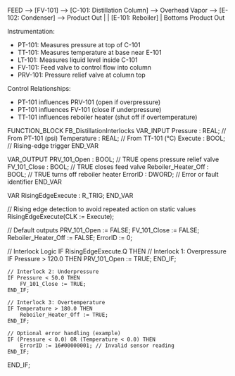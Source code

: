 FEED --> [FV-101] --> [C-101: Distillation Column] --> Overhead Vapor --> [E-102: Condenser] --> Product Out
                                            |
                                            |
                                         [E-101: Reboiler]
                                            |
                                         Bottoms Product Out

Instrumentation:
- PT-101: Measures pressure at top of C-101
- TT-101: Measures temperature at base near E-101
- LT-101: Measures liquid level inside C-101
- FV-101: Feed valve to control flow into column
- PRV-101: Pressure relief valve at column top

Control Relationships:
- PT-101 influences PRV-101 (open if overpressure)
- PT-101 influences FV-101 (close if underpressure)
- TT-101 influences reboiler heater (shut off if overtemperature)

FUNCTION_BLOCK FB_DistillationInterlocks
VAR_INPUT
    Pressure : REAL;      // From PT-101 (psi)
    Temperature : REAL;   // From TT-101 (°C)
    Execute : BOOL;       // Rising-edge trigger
END_VAR

VAR_OUTPUT
    PRV_101_Open : BOOL;         // TRUE opens pressure relief valve
    FV_101_Close : BOOL;         // TRUE closes feed valve
    Reboiler_Heater_Off : BOOL;  // TRUE turns off reboiler heater
    ErrorID : DWORD;             // Error or fault identifier
END_VAR

VAR
    RisingEdgeExecute : R_TRIG;
END_VAR

// Rising edge detection to avoid repeated action on static values
RisingEdgeExecute(CLK := Execute);

// Default outputs
PRV_101_Open := FALSE;
FV_101_Close := FALSE;
Reboiler_Heater_Off := FALSE;
ErrorID := 0;

// Interlock Logic
IF RisingEdgeExecute.Q THEN
    // Interlock 1: Overpressure
    IF Pressure > 120.0 THEN
        PRV_101_Open := TRUE;
    END_IF;

    // Interlock 2: Underpressure
    IF Pressure < 50.0 THEN
        FV_101_Close := TRUE;
    END_IF;

    // Interlock 3: Overtemperature
    IF Temperature > 180.0 THEN
        Reboiler_Heater_Off := TRUE;
    END_IF;

    // Optional error handling (example)
    IF (Pressure < 0.0) OR (Temperature < 0.0) THEN
        ErrorID := 16#00000001; // Invalid sensor reading
    END_IF;
END_IF;
